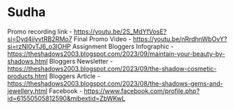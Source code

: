 # Sudha
Promo recording link - https://youtu.be/2S_MdYfVosE?si=Dyd4iiyvtRB2RMo7
Final Promo Video - https://youtu.be/nRrdhnWbOvY?si=rzNI0vTJ6_o3lOHP
Assignment
Bloggers Infographic - https://theshadows2003.blogspot.com/2023/09/maintain-your-beauty-by-shadows.html
Bloggers Newsletter - https://theshadows2003.blogspot.com/2023/09/the-shadow-cosmetic-products.html
Bloggers Article - https://theshadows2003.blogspot.com/2023/08/the-shadows-gems-and-jewellery.html
Facebook - https://www.facebook.com/profile.php?id=61550505812590&mibextid=ZbWKwL
